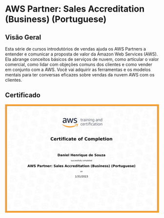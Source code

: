 # AWS Partner: Sales Accreditation (Business) (Portuguese)

Visão Geral
---

Esta série de cursos introdutórios de vendas ajuda os AWS Partners a entender e comunicar a proposta de valor da Amazon Web Services (AWS). Ela abrange conceitos básicos de serviços de nuvem, como articular o valor comercial, como lidar com objeções comuns dos clientes e como vender em conjunto com a AWS. Você vai adquirir as ferramentas e os modelos mentais para ter conversas eficazes sobre vendas da nuvem AWS com os clientes.

## Certificado

![Certificado](../assets/Certificates/AWS%20Partner%20-%20Sales%20Accreditation%20(Business)%20(Portuguese).png)